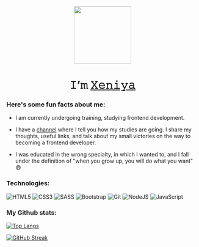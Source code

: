 <div id="header" align="center">
<img src="https://i.giphy.com/media/v1.Y2lkPTc5MGI3NjExZmpzOWI3aHVoZTN6anBwNXVkcXoyZXhjOTcwamgzanp4dnRyNDRxbiZlcD12MV9pbnRlcm5hbF9naWZfYnlfaWQmY3Q9Zw/x1CjxowaWEV1YXV47t/giphy.gif" width="150"/>
</div>
<h1 align="center">𝙸’𝚖 <a href="#" target="_blank">𝚇𝚎𝚗𝚒𝚢𝚊</a></h1>

### Here's some fun facts about me:

- I am currently undergoing training, studying frontend development.

- I have a [channel](https://t.me/xushacoding) where I tell you how my studies are going. I share my thoughts, useful links, and talk about my small victories on the way to becoming a frontend developer.

- I was educated in the wrong specialty, in which I wanted to, and I fall under the definition of "when you grow up, you will do what you want" 😄

### Technologies:

![HTML5](https://img.shields.io/badge/html5-%23E34F26.svg?style=for-the-badge&logo=html5&logoColor=white)
![CSS3](https://img.shields.io/badge/css3-%231572B6.svg?style=for-the-badge&logo=css3&logoColor=white)
![SASS](https://img.shields.io/badge/SASS-hotpink.svg?style=for-the-badge&logo=SASS&logoColor=white)
![Bootstrap](https://img.shields.io/badge/bootstrap-%238511FA.svg?style=for-the-badge&logo=bootstrap&logoColor=white)
![Git](https://img.shields.io/badge/git-%23F05033.svg?style=for-the-badge&logo=git&logoColor=white)
![NodeJS](https://img.shields.io/badge/node.js-6DA55F?style=for-the-badge&logo=node.js&logoColor=white)
![JavaScript](https://img.shields.io/badge/javascript-%23323330.svg?style=for-the-badge&logo=javascript&logoColor=%23F7DF1E)

### My Github stats:
[![Top Langs](https://github-readme-stats.vercel.app/api/top-langs/?username=Xeni-ya&layout=compact&card_width=844)](https://github.com/anuraghazra/github-readme-stats)

[![GitHub Streak](https://streak-stats.demolab.com?user=Xeni-ya&theme=noctis-minimus&hide_border=%D0%9B%D0%9E%D0%96%D0%AC&card_width=844)](https://git.io/streak-stats)

<!-- ### My Codewars Stats: -->

<!-- - 👋 Hi, I’m @Xeni-ya
- 👀 I’m interested in ...
- 🌱 I’m currently learning ...
- 💞️ I’m looking to collaborate on ...
- 📫 How to reach me ...
- 😄 Pronouns: ...
- ⚡ Fun fact: ... -->

<!---
Xeni-ya/Xeni-ya is a ✨ special ✨ repository because its `README.md` (this file) appears on your GitHub profile.
You can click the Preview link to take a look at your changes.
--->
